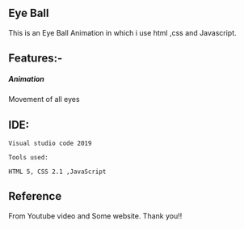 <h2>Eye Ball</h2>
<p>This is an Eye Ball Animation in which i use html ,css and Javascript. </p>


<h2>Features:-</h2>
    <h5>Animation</h5>
    <p>Movement of all eyes</p>

<h2>IDE:</h2>

    Visual studio code 2019

    Tools used:

    HTML 5, CSS 2.1 ,JavaScript
    
<h2>Reference</h2>
        From Youtube video and Some website.
    Thank you!!
